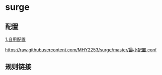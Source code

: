 # surge

## 配置

[1.自用配置](https://raw.githubusercontent.com/MHY2253/surge/master/surge.conf)

 https://raw.githubusercontent.com/MHY2253/surge/master/最小配置.conf

## 规则链接

